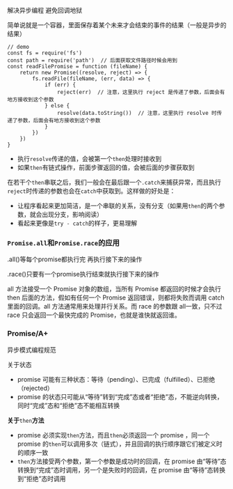 解决异步编程  避免回调地狱

简单说就是一个容器，里面保存着某个未来才会结束的事件的结果（一般是异步的结果）

```
// demo
const fs = require('fs')
const path = require('path')  // 后面获取文件路径时候会用到
const readFilePromise = function (fileName) {
    return new Promise((resolve, reject) => {
        fs.readFile(fileName, (err, data) => {
            if (err) {
                reject(err)  // 注意，这里执行 reject 是传递了参数，后面会有地方接收到这个参数
            } else {
                resolve(data.toString())  // 注意，这里执行 resolve 时传递了参数，后面会有地方接收到这个参数
            }
        })
    })
}
```

* 执行`resolve`传递的值，会被第一个`then`处理时接收到
* 如果`then`有链式操作，前面步骤返回的值，会被后面的步骤获取到

在若干个`then`串联之后，我们一般会在最后跟一个`.catch`来捕获异常，而且执行`reject`时传递的参数也会在`catch`中获取到。这样做的好处是：

* 让程序看起来更加简洁，是一个串联的关系，没有分支（如果用`then`的两个参数，就会出现分支，影响阅读）
* 看起来更像是`try - catch`的样子，更易理解

### `Promise.all`和`Promise.race`的应用

.all\(\)等每个promise都执行完 再执行接下来的操作

.race\(\)只要有一个promise执行结束就执行接下来的操作

all 方法接受一个 Promise 对象的数组，当所有 Promise 都返回的时候才会执行 then 后面的方法，假如有任何一个 Promise 返回错误，则都将失败而调用 catch 里面的回调。all 方法通常用来处理并行关系。而 race 的参数跟 all一致，只不过 race 只会返回一个最快完成的 Promise，也就是谁快就返回谁。

### Promise/A+

异步模式编程规范

关于状态

* promise 可能有三种状态：等待（pending）、已完成（fulfilled）、已拒绝（rejected）
* promise 的状态只可能从“等待”转到“完成”态或者“拒绝”态，不能逆向转换，同时“完成”态和“拒绝”态不能相互转换

**关于**`then`**方法**

* promise 必须实现`then`方法，而且`then`必须返回一个 promise ，同一个 promise 的`then`可以调用多次（链式），并且回调的执行顺序跟它们被定义时的顺序一致
* `then`方法接受两个参数，第一个参数是成功时的回调，在 promise 由“等待”态转换到“完成”态时调用，另一个是失败时的回调，在 promise 由“等待”态转换到“拒绝”态时调用



